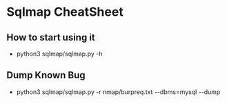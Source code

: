 # Sqlmap CheatSheet

## How to start using it
- python3 sqlmap/sqlmap.py -h

## Dump Known Bug
- python3 sqlmap/sqlmap.py -r nmap/burpreq.txt --dbms=mysql --dump
